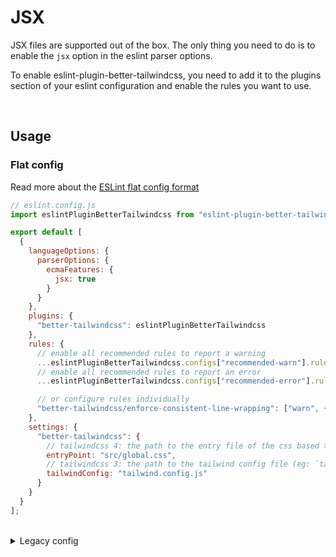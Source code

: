 # JSX

JSX files are supported out of the box. The only thing you need to do is to enable the `jsx` option in the eslint parser options.

To enable eslint-plugin-better-tailwindcss, you need to add it to the plugins section of your eslint configuration and enable the rules you want to use.

<br/>

## Usage

### Flat config

Read more about the [ESLint flat config format](https://eslint.org/docs/latest/use/configure/configuration-files-new)

```js
// eslint.config.js
import eslintPluginBetterTailwindcss from "eslint-plugin-better-tailwindcss";

export default [
  {
    languageOptions: {
      parserOptions: {
        ecmaFeatures: {
          jsx: true
        }
      }
    },
    plugins: {
      "better-tailwindcss": eslintPluginBetterTailwindcss
    },
    rules: {
      // enable all recommended rules to report a warning
      ...eslintPluginBetterTailwindcss.configs["recommended-warn"].rules,
      // enable all recommended rules to report an error
      ...eslintPluginBetterTailwindcss.configs["recommended-error"].rules,

      // or configure rules individually
      "better-tailwindcss/enforce-consistent-line-wrapping": ["warn", { printWidth: 100 }]
    },
    settings: {
      "better-tailwindcss": {
        // tailwindcss 4: the path to the entry file of the css based tailwind config (eg: `src/global.css`)
        entryPoint: "src/global.css",
        // tailwindcss 3: the path to the tailwind config file (eg: `tailwind.config.js`)
        tailwindConfig: "tailwind.config.js"
      }
    }
  }
];
```

<br/>

<details>
  <summary>Legacy config</summary>

  <br/>

  ```jsonc
  // .eslintrc.json
  {
    "extends": [
      // enable all recommended rules to report a warning
      "plugin:better-tailwindcss/recommended-warn",
      // enable all recommended rules to report an error
      "plugin:better-tailwindcss/recommended-error"
    ],
    "parserOptions": {
      "ecmaFeatures": {
        "jsx": true
      },
      "ecmaVersion": "latest"
    },
    "plugins": ["better-tailwindcss"],
    "rules": {
      // or configure rules individually
      "better-tailwindcss/enforce-consistent-line-wrapping": ["warn", { "printWidth": 100 }]
    },
    "settings": {
      "better-tailwindcss": {
        // tailwindcss 4: the path to the entry file of the css based tailwind config (eg: `src/global.css`)
        "entryPoint": "src/global.css",
        // tailwindcss 3: the path to the tailwind config file (eg: `tailwind.config.js`)
        "tailwindConfig": "tailwind.config.js"
      }
    }
  }
  ```

</details>
